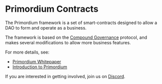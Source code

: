 # Primordium Contracts

The Primordium framework is a set of smart-contracts designed to allow a DAO to form and operate as a business.

The framework is based on the [Compound Governance](https://github.com/compound-finance/compound-protocol) protocol, and makes several modifications to allow more business features.

For more details, see:
- [Primordium Whitepaper](https://primordiumdao.xyz/whitepaper.pdf)
- [Introduction to Primordium](https://bcjdevelopment.substack.com/p/introduction-to-primordium?sd=pf)

If you are interested in getting involved, join us on [Discord](https://discord.gg/H9AyEuggyP).

